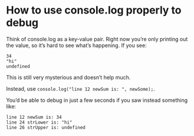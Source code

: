 # How to use console.log properly to debug



Think of console.log as a key-value pair. Right now you’re only printing out the value, so it’s hard to see what’s happening. If you see:

```
34
"hi"
undefined
```

This is still very mysterious and doesn’t help much. 



Instead, use `console.log("line 12 newSum is: ", newSome);`.

You’d be able to debug in just a few seconds if you saw instead something like:

```
line 12 newSum is: 34
line 24 strLower is: "hi"
line 26 strUpper is: undefined
```

